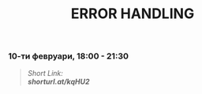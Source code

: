 <h1 align="center">ERROR HANDLING</h1>
    <br>

<h3>10-ти февруари, 18:00 - 21:30</h3>

<blockquote>
    <i>
        Short Link: <br> 
        <b>
            shorturl.at/kqHU2
        </b> 
    </i>
</blockquote>
